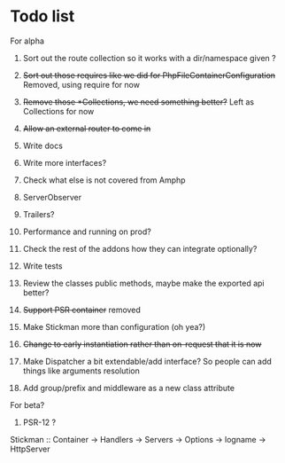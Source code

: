 # Todo list

For alpha

1. Sort out the route collection so it works with a dir/namespace given ?
2. ~~Sort out those requires like we did for PhpFileContainerConfiguration~~ Removed, using require for now
3. ~~Remove those *Collections, we need something better?~~ Left as Collections for now

4. ~~Allow an external router to come in~~
5. Write docs
6. Write more interfaces?

7. Check what else is not covered from Amphp
8. ServerObserver
9. Trailers?
10. Performance and running on prod? 
11. Check the rest of the addons how they can integrate optionally?

12. Write tests
13. Review the classes public methods, maybe make the exported api better?

14. ~~Support PSR container~~ removed
15. Make Stickman more than configuration (oh yea?)
16. ~~Change to early instantiation rather than on-request that it is now~~

17. Make Dispatcher a bit extendable/add interface? So people can add things like arguments resolution

18. Add group/prefix and middleware as a new class attribute

For beta?

1. PSR-12 ?



Stickman :: Container -> Handlers -> Servers -> Options -> logname -> HttpServer